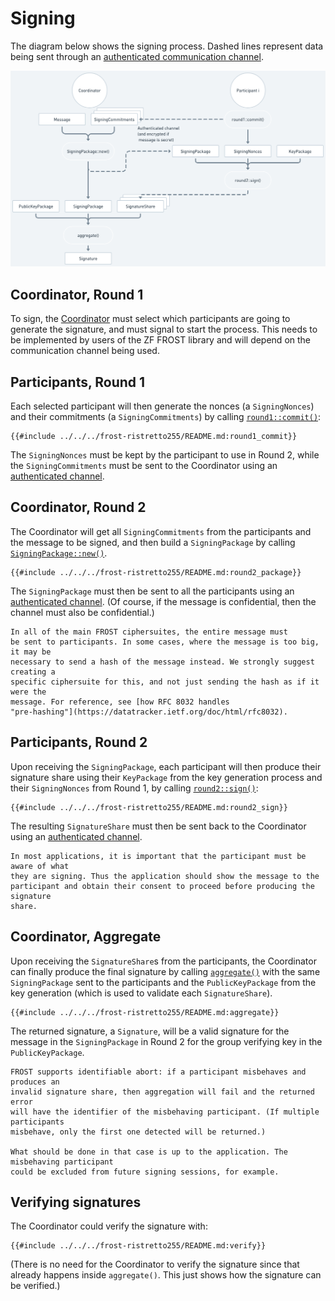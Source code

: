 # Signing

The diagram below shows the signing process. Dashed lines represent data being
sent through an [authenticated communication
channel](https://frost.zfnd.org/terminology.html#peer-to-peer-channel).

![Diagram of Signing, illustrating what is explained in the text](signing.png)

## Coordinator, Round 1

To sign, the
[Coordinator](file:///home/conrado/zfnd/frost/book/book/frost.html#signing) must
select which participants are going to generate the signature, and must signal
to start the process. This needs to be implemented by users of the ZF FROST library and will depend on
the communication channel being used.

## Participants, Round 1

Each selected participant will then generate the nonces (a `SigningNonces`) and
their commitments (a `SigningCommitments`) by calling
[`round1::commit()`](https://docs.rs/frost-ristretto255/latest/frost_ristretto255/round1/fn.commit.html):

```rust,no_run,noplayground
{{#include ../../../frost-ristretto255/README.md:round1_commit}}
```

The `SigningNonces` must be kept by the participant to use in Round 2, while the
`SigningCommitments` must be sent to the Coordinator using an [authenticated
channel](https://frost.zfnd.org/terminology.html#peer-to-peer-channel).

## Coordinator, Round 2

The Coordinator will get all `SigningCommitments` from the participants and the
message to be signed, and then build a `SigningPackage` by calling
[`SigningPackage::new()`](https://docs.rs/frost-core/latest/frost_core/frost/struct.SigningPackage.html#method.new).

```rust,no_run,noplayground
{{#include ../../../frost-ristretto255/README.md:round2_package}}
```

The `SigningPackage` must then be sent to all the participants using an
[authenticated
channel](https://frost.zfnd.org/terminology.html#peer-to-peer-channel). (Of course,
if the message is confidential, then the channel must also be confidential.)

```admonish warning
In all of the main FROST ciphersuites, the entire message must
be sent to participants. In some cases, where the message is too big, it may be
necessary to send a hash of the message instead. We strongly suggest creating a
specific ciphersuite for this, and not just sending the hash as if it were the
message. For reference, see [how RFC 8032 handles
"pre-hashing"](https://datatracker.ietf.org/doc/html/rfc8032).
```

## Participants, Round 2

Upon receiving the `SigningPackage`, each participant will then produce their
signature share using their `KeyPackage` from the key generation process and
their `SigningNonces` from Round 1, by calling
[`round2::sign()`](https://docs.rs/frost-ristretto255/latest/frost_ristretto255/round2/fn.sign.html):

```rust,no_run,noplayground
{{#include ../../../frost-ristretto255/README.md:round2_sign}}
```

The resulting `SignatureShare` must then be sent back to the Coordinator using
an [authenticated
channel](https://frost.zfnd.org/terminology.html#peer-to-peer-channel).

```admonish important
In most applications, it is important that the participant must be aware of what
they are signing. Thus the application should show the message to the
participant and obtain their consent to proceed before producing the signature
share.
```

## Coordinator, Aggregate

Upon receiving the `SignatureShare`s from the participants, the Coordinator can
finally produce the final signature by calling
[`aggregate()`](https://docs.rs/frost-ristretto255/latest/frost_ristretto255/fn.aggregate.html)
with the same `SigningPackage` sent to the participants and the
`PublicKeyPackage` from the key generation (which is used to validate each
`SignatureShare`).

```rust,no_run,noplayground
{{#include ../../../frost-ristretto255/README.md:aggregate}}
```

The returned signature, a `Signature`, will be a valid signature for the message
in the `SigningPackage` in Round 2 for the group verifying key in the `PublicKeyPackage`.

```admonish note
FROST supports identifiable abort: if a participant misbehaves and produces an
invalid signature share, then aggregation will fail and the returned error
will have the identifier of the misbehaving participant. (If multiple participants
misbehave, only the first one detected will be returned.)

What should be done in that case is up to the application. The misbehaving participant
could be excluded from future signing sessions, for example.
```


## Verifying signatures

The Coordinator could verify the signature with:

```rust,no_run,noplayground
{{#include ../../../frost-ristretto255/README.md:verify}}
```

(There is no need for the Coordinator to verify the signature since that already
happens inside `aggregate()`. This just shows how the signature can be
verified.)
